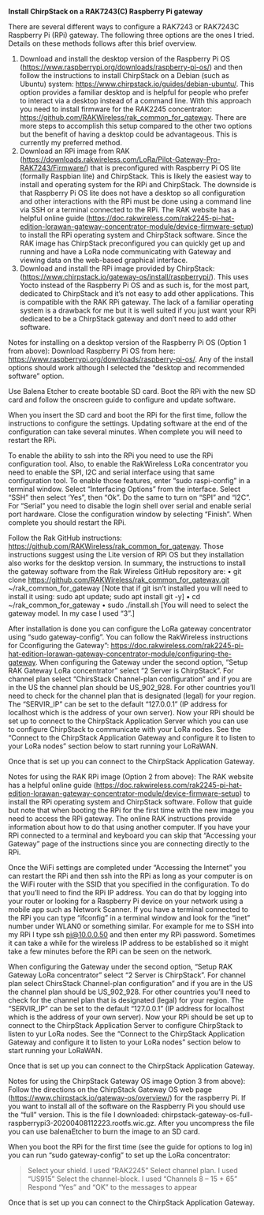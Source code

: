 **Install ChirpStack on a RAK7243(C) Raspberry Pi gateway**

There are several different ways to configure a RAK7243 or RAK7243C Raspberry Pi (RPi) gateway. The following three options are the ones I tried. Details on these methods follows after this brief overview.

 1. Download and install the desktop version of the Raspberry Pi OS (<https://www.raspberrypi.org/downloads/raspberry-pi-os/>) and then follow the instructions to install ChirpStack on a Debian (such as Ubuntu) system: <https://www.chirpstack.io/guides/debian-ubuntu/>. This option provides a familiar desktop and is helpful for people who prefer to interact via a desktop instead of a command line. With this approach you need to install firmware for the RAK2245 concentrator: <https://github.com/RAKWireless/rak_common_for_gateway>. There are more steps to accomplish this setup compared to the other two options but the benefit of having a desktop could be advantageous. This is currently my preferred method. 
 2. Download an RPi image from RAK (<https://downloads.rakwireless.com/LoRa/Pilot-Gateway-Pro-RAK7243/Firmware/>) that is preconfigured with Raspberry Pi OS lite (formally Raspbian lite) and ChirpStack. This is likely the easiest way to install and operating system for the RPi and ChirpStack. The downside is that Raspberry Pi OS lite does not have a desktop so all configuration and other interactions with the RPi must be done using a command line via SSH or a terminal connected to the RPi. The RAK website has a helpful online guide (<https://doc.rakwireless.com/rak2245-pi-hat-edition-lorawan-gateway-concentrator-module/device-firmware-setup>) to install the RPi operating system and ChirpStack software. Since the RAK image has ChirpStack preconfigured you can quickly get up and running and have a LoRa node communicating with Gateway and viewing data on the web-based graphical interface. 
 3. Download and install the RPi image provided by ChirpStack: (<https://www.chirpstack.io/gateway-os/install/raspberrypi/>). This uses Yocto instead of the Raspberry Pi OS and as such is, for the most part, dedicated to ChirpStack and it’s not easy to add other applications. This is compatible with the RAK RPi gateway. The lack of a familiar operating system is a drawback for me but it is well suited if you just want your RPi dedicated to be a ChirpStack gateway and don’t need to add other software.

Notes for installing on a desktop version of the Raspberry Pi OS (Option 1 from above):
Download Raspberry Pi OS from here: <https://www.raspberrypi.org/downloads/raspberry-pi-os/>. Any of the install options should work although I selected the “desktop and recommended software” option. 

Use Balena Etcher to create bootable SD card. Boot the RPi with the new SD card and follow the onscreen guide to configure and update software. 

When you insert the SD card and boot the RPi for the first time, follow the instructions to configure the settings. Updating software at the end of the configuration can take several minutes. When complete you will need to restart the RPi. 

To enable the ability to ssh into the RPi you need to use the RPi configuration tool. Also, to enable the RakWireless LoRa concentrator you need to enable the SPI,  I2C and serial interface using that same configuration tool. To enable those features, enter “sudo raspi-config” in a terminal window. Select “Interfacing Options” from the interface. Select “SSH” then select ‘Yes”, then “Ok”. Do the same to turn on “SPI” and “I2C”. For “Serial” you need to disable the login shell over serial and enable serial port hardware. Close the configuration window by selecting “Finish”. When complete you should restart the RPi. 

Follow the Rak GitHub instructions: <https://github.com/RAKWireless/rak_common_for_gateway>. Those instructions suggest using the Lite version of RPi OS but they installation also works for the desktop version. In summary, the instructions to install the gateway software from the Rak Wireless GitHub repository are:
    • git clone https://github.com/RAKWireless/rak_common_for_gateway.git ~/rak_common_for_gateway   [Note that if git isn’t installed you will need to install it using: sudo apt update; sudo apt install git -y]
    • cd ~/rak_common_for_gateway
    • sudo ./install.sh  [You will need to select the gateway model. In my case I used “3”.]

After installation is done you can configure the LoRa gateway concentrator using “sudo gateway-config”. You can follow the RakWireless instructions for Cconfiguring the Gateway”: https://doc.rakwireless.com/rak2245-pi-hat-edition-lorawan-gateway-concentrator-module/configuring-the-gateway. When configuring the Gateway under the second option, “Setup RAK Gateway LoRa concentrator” select “2 Server is ChirpStack”. For channel plan select “ChirsStack Channel-plan configuration” and if you are in the US the channel plan should be US_902_928. For other countries you’ll need to check for the channel plan that is designated (legal) for your region. The “SERVIR_IP” can be set to the default “127.0.0.1” (IP address for localhost which is the address of your own server). Now your RPi should be set up to connect to the ChirpStack Application Server which you can use to configure ChirpStack to communicate with your LoRa nodes. See the “Connect to the ChirpStack Application Gateway and configure it to listen to your LoRa nodes” section below to start running your LoRaWAN.

Once that is set up you can connect to the ChirpStack Application Gateway.

Notes for using the RAK RPi image (Option 2 from above):
The RAK website has a helpful online guide (<https://doc.rakwireless.com/rak2245-pi-hat-edition-lorawan-gateway-concentrator-module/device-firmware-setup>) to install the RPi operating system and ChirpStack software. Follow that guide but note that when booting the RPi for the first time with the new image you need to access the RPi gateway. The online RAK instructions provide information about how to do that using another computer. If you have your RPi connected to a terminal and keyboard you can skip that “Accessing your Gateway” page of the instructions since you are connecting directly to the RPi.

Once the WiFi settings are completed under “Accessing the Internet” you can restart the RPi and then ssh into the RPi as long as your computer is on the WiFi router with the SSID that you specified in the configuration. To do that you’ll need to find the RPi IP address. You can do that by logging into your router or looking for a Raspberry Pi device on your network using a mobile app such as Network Scanner. If you have a terminal connected to the RPi you can type “ifconfig” in a terminal window and look for the “inet” number under WLAN0 or something similar. For example for me to SSH into my RPi I type ssh pi@10.0.0.50 and then enter my RPi password. Sometimes it can take a while for the wireless IP address to be established so it might take a few minutes before the RPi can be seen on the network.

When configuring the Gateway under the second option, “Setup RAK Gateway LoRa concentrator” select “2 Server is ChirpStack”. For channel plan select ChirsStack Channel-plan configuration” and if you are in the US the channel plan should be US_902_928. For other countries you’ll need to check for the channel plan that is designated (legal) for your region. The “SERVIR_IP” can be set to the default “127.0.0.1” (IP address for localhost which is the address of your own server). Now your RPi should be set up to connect to the ChirpStack Application Server to configure ChirpStack to listen to yur LoRa nodes. See the “Connect to the ChirpStack Application Gateway and configure it to listen to your LoRa nodes” section below to start running your LoRaWAN.

Once that is set up you can connect to the ChirpStack Application Gateway.

Notes for using the ChirpStack Gateway OS image Option 3 from above):
Follow the directions on the ChirpStack Gateway OS web page (https://www.chirpstack.io/gateway-os/overview/) for the raspberry Pi. If you want to install all of the software on the Raspberry Pi you should use the “full” version. This is the file I downloaded: chirpstack-gateway-os-full-raspberrypi3-20200408112223.rootfs.wic.gz. After you uncompress the file you can use balenaEtcher to burn the image to an SD card. 

When you boot the RPi for the first time (see the guide for options to log in) you can run “sudo gateway-config” to set up the LoRa concentrator:

> Select your shield.  I used “RAK2245”
> Select channel plan. I used “US915”
> Select the channel-block. I used “Channels 8 – 15 + 65”
> Respond “Yes” and “OK” to the messages to appear

Once that is set up you can connect to the ChirpStack Application Gateway.
